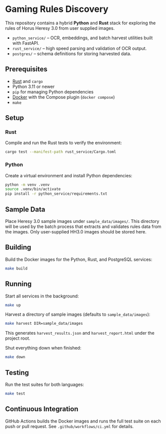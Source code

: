 # Gaming Rules Discovery

This repository contains a hybrid **Python** and **Rust** stack for exploring the
rules of Horus Heresy 3.0 from user supplied images.

* `python_service/` – OCR, embeddings, and batch harvest utilities built with FastAPI.
* `rust_service/` – high speed parsing and validation of OCR output.
* `postgres/` – schema definitions for storing harvested data.

## Prerequisites

- [Rust](https://www.rust-lang.org/tools/install) and `cargo`
- Python 3.11 or newer
- `pip` for managing Python dependencies
- [Docker](https://docs.docker.com/get-docker/) with the Compose plugin (`docker compose`)
- `make`

## Setup

### Rust

Compile and run the Rust tests to verify the environment:

```bash
cargo test --manifest-path rust_service/Cargo.toml
```

### Python

Create a virtual environment and install Python dependencies:

```bash
python -m venv .venv
source .venv/bin/activate
pip install -r python_service/requirements.txt
```

## Sample Data

Place Heresy 3.0 sample images under `sample_data/images/`. This directory will
be used by the batch process that extracts and validates rules data from the
images. Only user-supplied HH3.0 images should be stored here.

## Building

Build the Docker images for the Python, Rust, and PostgreSQL services:

```bash
make build
```

## Running

Start all services in the background:

```bash
make up
```

Harvest a directory of sample images (defaults to `sample_data/images`):

```bash
make harvest DIR=sample_data/images
```

This generates `harvest_results.json` and `harvest_report.html` under the project root.

Shut everything down when finished:

```bash
make down
```

## Testing

Run the test suites for both languages:

```bash
make test
```

## Continuous Integration

GitHub Actions builds the Docker images and runs the full test suite on each
push or pull request. See `.github/workflows/ci.yml` for details.

